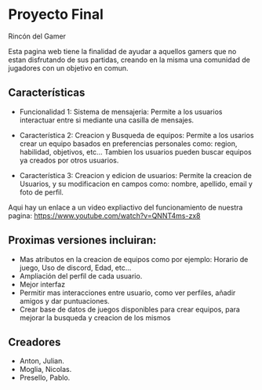 # Proyecto Final

Rincón del Gamer

Esta pagina web tiene la finalidad de ayudar a aquellos gamers que no estan disfrutando de sus partidas, creando en la misma una comunidad de jugadores con un objetivo en comun.

## Características

- Funcionalidad 1: Sistema de mensajeria:
  Permite a los usuarios interactuar entre si mediante una casilla de mensajes.
  
- Característica 2: Creacion y Busqueda de equipos:
  Permite a los usarios crear un equipo basados en preferencias personales como: region, habilidad, objetivos, etc...
  Tambien los usuarios pueden buscar equipos ya creados por otros usuarios.
  
- Característica 3: Creacion y edicion de usuarios:
  Permite la creacion de Usuarios, y su modificacion en campos como: nombre, apellido, email y foto de perfil.
  

Aqui hay un enlace a un video expliactivo del funcionamiento de nuestra pagina: https://www.youtube.com/watch?v=QNNT4ms-zx8



## Proximas versiones incluiran:

- Mas atributos en la creacion de equipos como por ejemplo: Horario de juego, Uso de discord, Edad, etc...
- Ampliación del perfil de cada usuario.
- Mejor interfaz
- Permitir mas interacciones entre usuario, como ver perfiles, añadir amigos y dar puntuaciones.
- Crear base de datos de juegos disponibles para crear equipos, para mejorar la busqueda y creacion de los mismos

## Creadores

- Anton, Julian.
- Moglia, Nicolas.
- Presello, Pablo.



